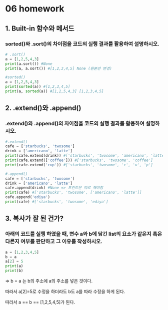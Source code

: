 # 06 homework

## 1. Built-in 함수와 메서드

### sorted()와 .sort()의 차이점을 코드의 실행 결과를 활용하여 설명하시오.

```python
# .sort()
a = [1,2,5,4,3]
print(a.sort()) #None
print(a, a.sort()) #[1,2,3,4,5] None (원본만 변경)
```

```python
#sorted()
a = [1,2,5,4,3]
print(sorted(a)) #[1,2,3,4,5]
print(a, sorted(a)) #[1,2,5,4,3] [1,2,3,4,5]
```

## 2. .extend()와 .append()

### .extend()와 .append()의 차이점을 코드의 실행 결과를 활용하여 설명하시오.

```python
#.extend()
cafe = ['starbucks', 'twosome']
drink = ['americano', 'latte']
print(cafe.extend(drink)) #['starbucks', 'twosome', 'americano', 'latte']
print(cafe.extend(['coffee'])) #['starbucks', 'twosome', 'coffee']
print(cafe.extemd('cup')) #['starbucks', 'twosome', 'c', 'u', 'p'] 
```

```python
#.append()
cafe = ['starbucks', 'twosome']
drink = ['americano', 'latte']
cafe.append(drink) #None => 프린트문 따로 해야함
print(cafe) #['starbucks', 'twosome', ['americano', 'latte']]
cafe.append('ediya')
print(cafe) #['starbucks', 'twosome', 'ediya']
```

## 3. 복사가 잘 된 건가?

### 아래의 코드를 실행 하였을 때, 변수 a와 b에 담긴 list의 요소가 같은지 혹은 다른지 여부를 판단하고 그 이유를 작성하시오.

```python
a = [1,2,3,4,5]
b = a
a[2] = 5
print(a)
print(b)
```

⇒ b = a 는 b의 주소에 a의 주소를 넣은 것이다.

따라서 a[2]=5로 수정을 하더라도 b도 a를 따라 수정을 하게 된다.

따라서 a == b == [1,2,5,4,5]가 된다.